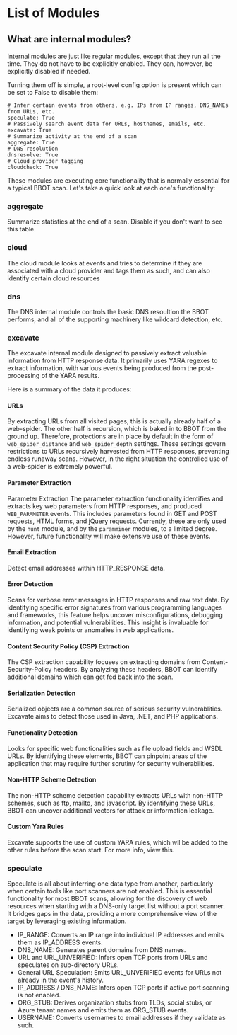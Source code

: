 # List of Modules

## What are internal modules?

Internal modules are just like regular modules, except that they run all the time. They do not have to be explicitly enabled. They can, however, be explicitly disabled if needed.

Turning them off is simple, a root-level config option is present which can be set to False to disable them:

```
# Infer certain events from others, e.g. IPs from IP ranges, DNS_NAMEs from URLs, etc.
speculate: True
# Passively search event data for URLs, hostnames, emails, etc.
excavate: True
# Summarize activity at the end of a scan
aggregate: True
# DNS resolution
dnsresolve: True
# Cloud provider tagging
cloudcheck: True
```

These modules are executing core functionality that is normally essential for a typical BBOT scan. Let's take a quick look at each one's functionality:

### aggregate

Summarize statistics at the end of a scan. Disable if you don't want to see this table.

### cloud

The cloud module looks at events and tries to determine if they are associated with a cloud provider and tags them as such, and can also identify certain cloud resources

### dns

The DNS internal module controls the basic DNS resoultion the BBOT performs, and all of the supporting machinery like wildcard detection, etc.

### excavate

The excavate internal module designed to passively extract valuable information from HTTP response data. It primarily uses YARA regexes to extract information, with various events being produced from the post-processing of the YARA results.

Here is a summary of the data it produces:

#### URLs

By extracting URLs from all visited pages, this is actually already half of a web-spider. The other half is recursion, which is baked in to BBOT from the ground up. Therefore, protections are in place by default in the form of `web_spider_distance` and `web_spider_depth` settings. These settings govern restrictions to URLs recursively harvested from HTTP responses, preventing endless runaway scans. However, in the right situation the controlled use of a web-spider is extremely powerful.

#### Parameter Extraction

Parameter Extraction
The parameter extraction functionality identifies and extracts key web parameters from HTTP responses, and produced `WEB_PARAMETER` events. This includes parameters found in GET and POST requests, HTML forms, and jQuery requests. Currently, these are only used by the `hunt` module, and by the `paramminer` modules, to a limited degree. However, future functionality will make extensive use of these events.

#### Email Extraction

Detect email addresses within HTTP_RESPONSE data. 

#### Error Detection

Scans for verbose error messages in HTTP responses and raw text data. By identifying specific error signatures from various programming languages and frameworks, this feature helps uncover misconfigurations, debugging information, and potential vulnerabilities. This insight is invaluable for identifying weak points or anomalies in web applications.

#### Content Security Policy (CSP) Extraction
The CSP extraction capability focuses on extracting domains from Content-Security-Policy headers. By analyzing these headers, BBOT can identify additional domains which can get fed back into the scan.

#### Serialization Detection
Serialized objects are a common source of serious security vulnerablities. Excavate aims to detect those used in Java, .NET, and PHP applications. 

#### Functionality Detection
Looks for specific web functionalities such as file upload fields and WSDL URLs. By identifying these elements, BBOT can pinpoint areas of the application that may require further scrutiny for security vulnerabilities.

#### Non-HTTP Scheme Detection
The non-HTTP scheme detection capability extracts URLs with non-HTTP schemes, such as ftp, mailto, and javascript. By identifying these URLs, BBOT can uncover additional vectors for attack or information leakage.

#### Custom Yara Rules

Excavate supports the use of custom YARA rules, which wil be added to the other rules before the scan start. For more info, view this.

### speculate

Speculate is all about inferring one data type from another, particularly when certain tools like port scanners are not enabled. This is essential functionality for most BBOT scans, allowing for the discovery of web resources when starting with a DNS-only target list without a port scanner. It bridges gaps in the data, providing a more comprehensive view of the target by leveraging existing information.

* IP_RANGE: Converts an IP range into individual IP addresses and emits them as IP_ADDRESS events.
* DNS_NAME: Generates parent domains from DNS names.
* URL and URL_UNVERIFIED: Infers open TCP ports from URLs and speculates on sub-directory URLs.
* General URL Speculation: Emits URL_UNVERIFIED events for URLs not already in the event's history.
* IP_ADDRESS / DNS_NAME: Infers open TCP ports if active port scanning is not enabled.
* ORG_STUB: Derives organization stubs from TLDs, social stubs, or Azure tenant names and emits them as ORG_STUB events.
* USERNAME: Converts usernames to email addresses if they validate as such.
